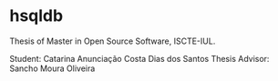 # hsqldb

Thesis of Master in Open Source Software, ISCTE-IUL.

Student: Catarina Anunciação Costa Dias dos Santos
Thesis Advisor: Sancho Moura Oliveira
